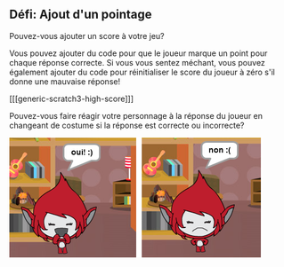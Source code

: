 ## Défi: Ajout d'un pointage

Pouvez-vous ajouter un score à votre jeu?

Vous pouvez ajouter du code pour que le joueur marque un point pour chaque réponse correcte. Si vous vous sentez méchant, vous pouvez également ajouter du code pour réinitialiser le score du joueur à zéro s'il donne une mauvaise réponse!

[[[generic-scratch3-high-score]]]

Pouvez-vous faire réagir votre personnage à la réponse du joueur en changeant de costume si la réponse est correcte ou incorrecte?

![capture d'écran](images/brain-costume.png)